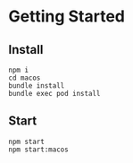 # Getting Started

## Install
```
npm i
cd macos
bundle install
bundle exec pod install
```

## Start

```
npm start
npm start:macos
```